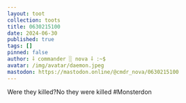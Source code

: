 ```yaml
---
layout: toot
collection: toots
title: 0630215100
date: 2024-06-30
published: true
tags: []
pinned: false
author: ⸸ commander ░ nova ⸸ :~$
avatar: /img/avatar/daemon.jpeg
mastodon: https://mastodon.online/@cmdr_nova/0630215100
---
```


Were they killed?No they were killed  #Monsterdon
